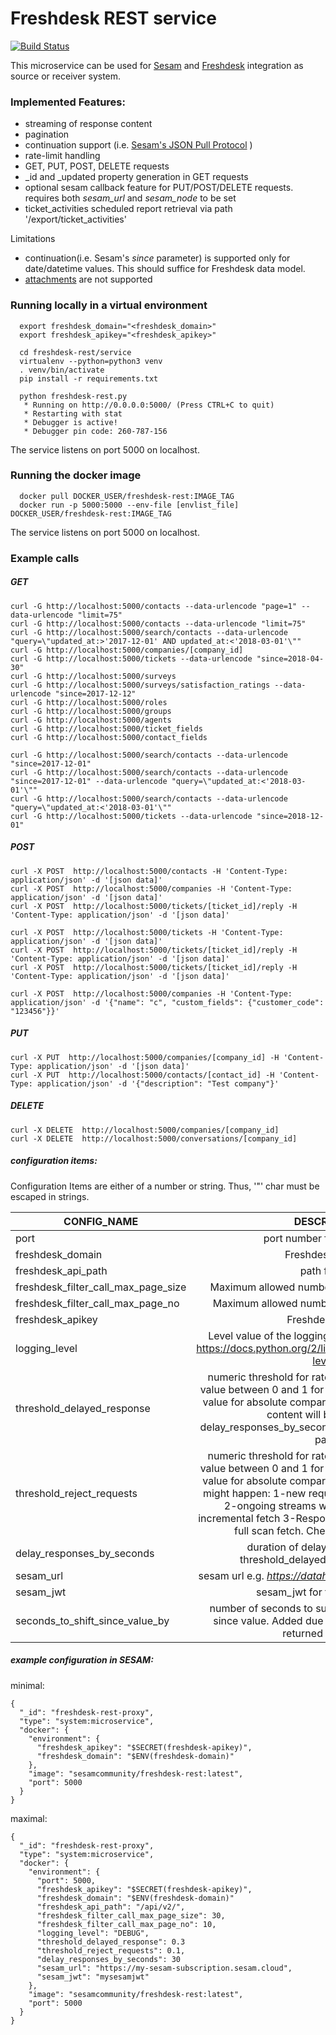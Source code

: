 # Freshdesk REST service
[![Build Status](https://travis-ci.org/sesam-community/freshdesk-rest.svg?branch=master)](https://travis-ci.org/sesam-community/freshdesk-rest)


This microservice can be used for [Sesam](https://docs.sesam.io/index.html) and [Freshdesk](https://developers.freshdesk.com/api/) integration as source or receiver system.

### Implemented Features:
* streaming of response content
* pagination
* continuation support (i.e. [Sesam's JSON Pull Protocol](https://docs.sesam.io/json-pull.html)  )
* rate-limit handling
* GET, PUT, POST, DELETE requests
* _id and _updated property generation in GET requests
* optional sesam callback feature for PUT/POST/DELETE requests. requires both _sesam_url_ and _sesam_node_ to be set
* ticket_activities scheduled report retrieval via path '/export/ticket_activities'


Limitations
* continuation(i.e. Sesam's _since_ parameter) is supported only for date/datetime values. This should suffice for Freshdesk data model.
* [attachments](https://developers.freshdesk.com/api/#attachments) are not supported

### Running locally in a virtual environment
```
  export freshdesk_domain="<freshdesk_domain>"
  export freshdesk_apikey="<freshdesk_apikey>"

  cd freshdesk-rest/service
  virtualenv --python=python3 venv
  . venv/bin/activate
  pip install -r requirements.txt

  python freshdesk-rest.py
   * Running on http://0.0.0.0:5000/ (Press CTRL+C to quit)
   * Restarting with stat
   * Debugger is active!
   * Debugger pin code: 260-787-156
```

The service listens on port 5000 on localhost.

### Running the docker image
```
  docker pull DOCKER_USER/freshdesk-rest:IMAGE_TAG
  docker run -p 5000:5000 --env-file [envlist_file] DOCKER_USER/freshdesk-rest:IMAGE_TAG
```

The service listens on port 5000 on localhost.

### Example calls

##### GET
```
curl -G http://localhost:5000/contacts --data-urlencode "page=1" --data-urlencode "limit=75"
curl -G http://localhost:5000/contacts --data-urlencode "limit=75"
curl -G http://localhost:5000/search/contacts --data-urlencode "query=\"updated_at:>'2017-12-01' AND updated_at:<'2018-03-01'\""
curl -G http://localhost:5000/companies/[company_id]
curl -G http://localhost:5000/tickets --data-urlencode "since=2018-04-30"
curl -G http://localhost:5000/surveys
curl -G http://localhost:5000/surveys/satisfaction_ratings --data-urlencode "since=2017-12-12"
curl -G http://localhost:5000/roles
curl -G http://localhost:5000/groups
curl -G http://localhost:5000/agents
curl -G http://localhost:5000/ticket_fields
curl -G http://localhost:5000/contact_fields

curl -G http://localhost:5000/search/contacts --data-urlencode "since=2017-12-01"
curl -G http://localhost:5000/search/contacts --data-urlencode "since=2017-12-01" --data-urlencode "query=\"updated_at:<'2018-03-01'\""
curl -G http://localhost:5000/search/contacts --data-urlencode "query=\"updated_at:<'2018-03-01'\""
curl -G http://localhost:5000/tickets --data-urlencode "since=2018-12-01"
```
##### POST
```
curl -X POST  http://localhost:5000/contacts -H 'Content-Type: application/json' -d '[json data]'
curl -X POST  http://localhost:5000/companies -H 'Content-Type: application/json' -d '[json data]'
curl -X POST  http://localhost:5000/tickets/[ticket_id]/reply -H 'Content-Type: application/json' -d '[json data]'

curl -X POST  http://localhost:5000/tickets -H 'Content-Type: application/json' -d '[json data]'
curl -X POST  http://localhost:5000/tickets/[ticket_id]/reply -H 'Content-Type: application/json' -d '[json data]'
curl -X POST  http://localhost:5000/tickets/[ticket_id]/reply -H 'Content-Type: application/json' -d '[json data]'

curl -X POST  http://localhost:5000/companies -H 'Content-Type: application/json' -d '{"name": "c", "custom_fields": {"customer_code": "123456"}}'

```
#####  PUT
```
curl -X PUT  http://localhost:5000/companies/[company_id] -H 'Content-Type: application/json' -d '[json data]'
curl -X PUT  http://localhost:5000/contacts/[contact_id] -H 'Content-Type: application/json' -d '{"description": "Test company"}'
```

##### DELETE
```
curl -X DELETE  http://localhost:5000/companies/[company_id]
curl -X DELETE  http://localhost:5000/conversations/[company_id]
```

##### configuration items:

Configuration Items are either of a number or string. Thus, '"' char must be escaped in strings.

| CONFIG_NAME        | DESCRIPTION           | IS_REQUIRED  |DEFAULT_VALUE|
| -------------------|:---------------------:|:------------:|:-----------:|
| port | port number for the service  | no | 5000 |
| freshdesk_domain | Freshdesk domain  | yes | n/a |
| freshdesk_api_path | path for API | no | "/api/v2/" |
| freshdesk_filter_call_max_page_size | Maximum allowed number of entities in a filter call | no | 30 |
| freshdesk_filter_call_max_page_no | Maximum allowed number of pages in a filter call | no | 10 |
| freshdesk_apikey | Freshdesk apikey | yes | n/a |
| logging_level | Level value of the logging level for the service (see https://docs.python.org/2/library/logging.html#logging-levels) | no | "WARNING" |
| threshold_delayed_response | numeric threshold for rate-limit handling. Specify a value between 0 and 1 for ratio comparison, any other value for absolute comparison. Once passed streams content will be delayed by delay_responses_by_seconds secs. Checked once per page.  | no | 0.3 |
| threshold_reject_requests | numeric threshold for rate-limit handling. Specify a value between 0 and 1 for ratio comparison, any other value for absolute comparison. Once passed 3 things might happen: 1-new requests will be either rejected 2-ongoing streams will be stopped if it is an incremental fetch 3-Response will be disrupted it it is a full scan fetch. Checked once per page.  | no | 0.1 |
| delay_responses_by_seconds | duration of delay in seconds when threshold_delayed_response reached | no | 60 |
| sesam_url | sesam url e.g. _https://datahub-1426e5f8.sesam.cloud_  | no | n/a |
| sesam_jwt | sesam_jwt for the sesam node | no | n/a |
| seconds_to_shift_since_value_by | number of seconds to subtract from the submitted since value. Added due to that some updates are returned by the API | no | 0 |



##### example configuration in SESAM:

minimal:
```
{
  "_id": "freshdesk-rest-proxy",
  "type": "system:microservice",
  "docker": {
    "environment": {
      "freshdesk_apikey": "$SECRET(freshdesk-apikey)",
      "freshdesk_domain": "$ENV(freshdesk-domain)"
    },
    "image": "sesamcommunity/freshdesk-rest:latest",
    "port": 5000
  }
}

```
maximal:

```
{
  "_id": "freshdesk-rest-proxy",
  "type": "system:microservice",
  "docker": {
    "environment": {
      "port": 5000,
      "freshdesk_apikey": "$SECRET(freshdesk-apikey)",
      "freshdesk_domain": "$ENV(freshdesk-domain)"
      "freshdesk_api_path": "/api/v2/",
      "freshdesk_filter_call_max_page_size": 30,
      "freshdesk_filter_call_max_page_no": 10,
      "logging_level": "DEBUG",
      "threshold_delayed_response": 0.3
      "threshold_reject_requests": 0.1,
      "delay_responses_by_seconds": 30
      "sesam_url": "https://my-sesam-subscription.sesam.cloud",
      "sesam_jwt": "mysesamjwt"
    },
    "image": "sesamcommunity/freshdesk-rest:latest",
    "port": 5000
  }
}

```
